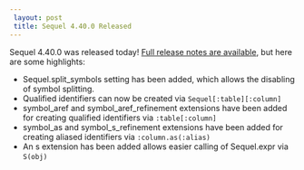 ```yaml
---
 layout: post
 title: Sequel 4.40.0 Released
---
```


Sequel 4.40.0 was released today!  <a href="/rdoc/files/doc/release_notes/4_40_0_txt.html">Full release notes are available</a>, but here are some highlights:

* Sequel.split_symbols setting has been added, which allows the disabling of symbol splitting.
* Qualified identifiers can now be created via `Sequel[:table][:column]`
* symbol_aref and symbol_aref_refinement extensions have been added for creating qualified identifiers via `:table[:column]`
* symbol_as and symbol_s_refinement extensions have been added for creating aliased identifiers via `:column.as(:alias)`
* An s extension has been added allows easier calling of Sequel.expr via `S(obj)`
